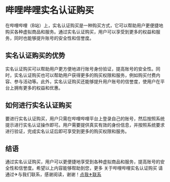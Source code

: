 # 哔哩哔哩实名认证购买

在哔哩哔哩（B站）上，实名认证购买是一种购买方式，它可以帮助用户更便捷地购买各种虚拟商品和服务。通过实名认证购买，用户可以享受到更多的权益和服务，同时也能够提升账号的安全性和信誉度。

## 实名认证购买的优势

实名认证购买可以帮助用户更方便地进行账号身份验证，提高账号的安全性。同时，实名认证购买也可以帮助用户获得更多的购买权限和服务，例如购买付费内容、参与活动等。此外，实名认证购买还能够提升用户账号的信誉度，使用户在平台上拥有更多的权益和优惠。

## 如何进行实名认证购买

要进行实名认证购买，用户只需在哔哩哔哩平台上登录自己的账号，然后按照系统提示进行实名认证操作即可。用户需要提供真实有效的身份信息，并按照系统要求进行验证，完成实名认证后即可享受到更多的购买权限和服务。

## 结语

通过实名认证购买，用户可以更便捷地享受到各种虚拟商品和服务，提高账号的安全性和信誉度。希望以上内容能够帮助到您，更多 关于哔哩哔哩实名认证购买 请通过✈与我们联系，感谢阅读，谢谢！[点我✈联系](https://sms.k02.cc)